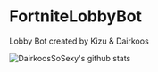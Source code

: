 # FortniteLobbyBot


Lobby Bot created by Kizu & Dairkoos





![DairkoosSoSexy's github stats](https://github-readme-stats.vercel.app/api?username=DairkoosSoSexy&show_icons=true&theme=radical)
